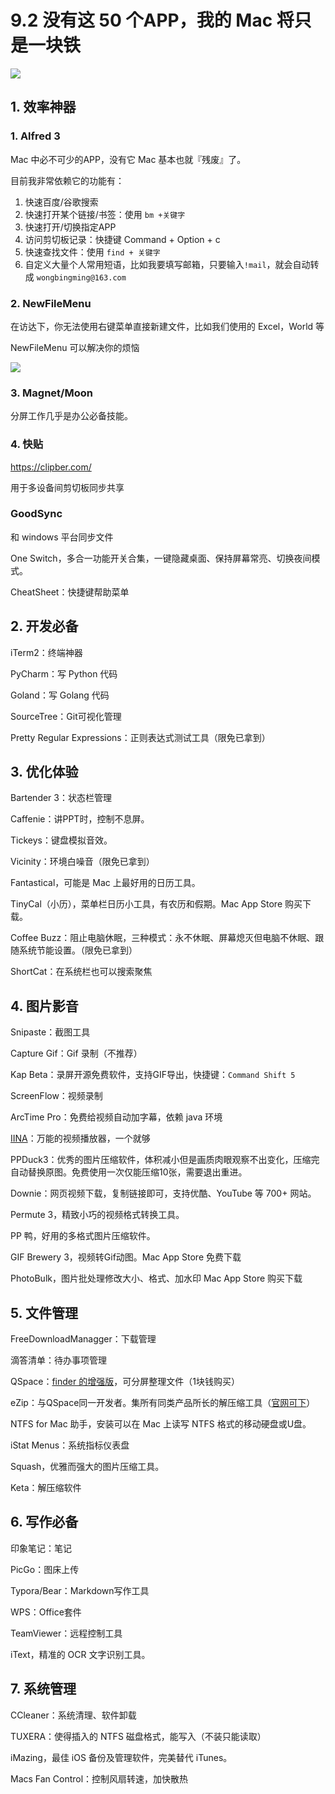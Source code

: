 # 9.2 没有这 50 个APP，我的 Mac 将只是一块铁

![](http://image.iswbm.com/20200602135014.png)

## 1. 效率神器

### 1. Alfred 3

Mac 中必不可少的APP，没有它 Mac 基本也就『残废』了。

目前我非常依赖它的功能有：

1. 快速百度/谷歌搜索
2. 快速打开某个链接/书签：使用 `bm +关键字`
3. 快速打开/切换指定APP
4. 访问剪切板记录：快捷键 Command + Option + c
5. 快速查找文件：使用 `find + 关键字`
6. 自定义大量个人常用短语，比如我要填写邮箱，只要输入`!mail`，就会自动转成 `wongbingming@163.com`



### 2. NewFileMenu

在访达下，你无法使用右键菜单直接新建文件，比如我们使用的 Excel，World 等

NewFileMenu 可以解决你的烦恼

![](http://image.iswbm.com/image-20200524183640630.png)



### 3. Magnet/Moon

分屏工作几乎是办公必备技能。



### 4. 快贴

https://clipber.com/

用于多设备间剪切板同步共享

### GoodSync

和 windows 平台同步文件

One Switch，多合一功能开关合集，一键隐藏桌面、保持屏幕常亮、切换夜间模式。

CheatSheet：快捷键帮助菜单

## 2. 开发必备

iTerm2：终端神器

PyCharm：写 Python 代码

Goland：写 Golang 代码

SourceTree：Git可视化管理

Pretty Regular Expressions：正则表达式测试工具（限免已拿到）



## 3. 优化体验

Bartender 3：状态栏管理

Caffenie：讲PPT时，控制不息屏。

Tickeys：键盘模拟音效。

Vicinity：环境白噪音（限免已拿到）

Fantastical，可能是 Mac 上最好用的日历工具。

TinyCal（小历），菜单栏日历小工具，有农历和假期。Mac App Store 购买下载。

Coffee Buzz：阻止电脑休眠，三种模式：永不休眠、屏幕熄灭但电脑不休眠、跟随系统节能设置。（限免已拿到）

ShortCat：在系统栏也可以搜索聚焦

## 4. 图片影音

Snipaste：截图工具

Capture Gif：Gif 录制（不推荐）

Kap Beta：录屏开源免费软件，支持GIF导出，快捷键：`Command Shift 5`

ScreenFlow：视频录制

ArcTime Pro：免费给视频自动加字幕，依赖 java 环境

[IINA](https://iina.io/)：万能的视频播放器，一个就够

PPDuck3：优秀的图片压缩软件，体积减小但是画质肉眼观察不出变化，压缩完自动替换原图。免费使用一次仅能压缩10张，需要退出重进。

Downie：网页视频下载，复制链接即可，支持优酷、YouTube 等 700+ 网站。

Permute 3，精致小巧的视频格式转换工具。

PP 鸭，好用的多格式图片压缩软件。

GIF Brewery 3，视频转Gif动图。Mac App Store 免费下载

PhotoBulk，图片批处理修改大小、格式、加水印 Mac App Store 购买下载



## 5. 文件管理

FreeDownloadManagger：下载管理

滴答清单：待办事项管理

QSpace：[finder 的增强版](https://mp.weixin.qq.com/s/BRBZZfx0bGc8X8WueS37Xg)，可分屏整理文件（1块钱购买）

eZip：与QSpace同一开发者。集所有同类产品所长的解压缩工具（[官网可下](https://ezip.awehunt.com/)）

NTFS for Mac 助手，安装可以在 Mac 上读写 NTFS 格式的移动硬盘或U盘。

iStat Menus：系统指标仪表盘

Squash，优雅而强大的图片压缩工具。

Keta：解压缩软件

## 6. 写作必备

印象笔记：笔记

PicGo：图床上传

Typora/Bear：Markdown写作工具

WPS：Office套件

TeamViewer：远程控制工具

iText，精准的 OCR 文字识别工具。

## 7. 系统管理

CCleaner：系统清理、软件卸载

TUXERA：使得插入的 NTFS 磁盘格式，能写入（不装只能读取）

iMazing，最佳 iOS 备份及管理软件，完美替代 iTunes。

Macs Fan Control：控制风扇转速，加快散热





